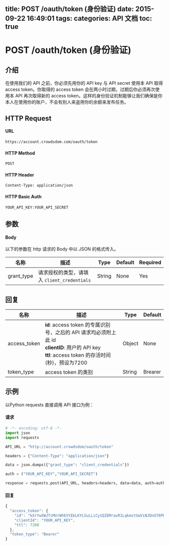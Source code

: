 title: POST /oauth/token (身份验证)
date: 2015-09-22 16:49:01
tags:
categories: API 文档
toc: true
---

# POST /oauth/token (身份验证)

## 介绍

在使用我们的 API 之前，你必须先用你的 API key 与 API secret 使用本 API 取得 access token。你取得的 access token 会在两小时过期，过期后你必须再次使用本 API 再次取得新的 access token。这样的身份验证机制能够让我们确保是你本人在使用你的账户，不会有别人来盗用你的余额来发布任务。

## HTTP Request

#### URL

`https://account.crowdsdom.com/oauth/token`

#### HTTP Method

`POST`

#### HTTP Header

`Content-Type: application/json`

#### HTTP Basic Auth
`YOUR_API_KEY:YOUR_API_SECRET`

## 参数

#### Body

以下的参数在 http 请求的 Body 中以 JSON 的格式传入。

名称 | 描述 | Type | Default | Required
--- | --- | --- | --- | ---
grant_type| 请求授权的类型，请填入 `client_credentials` | String | None | Yes

## 回复

名称 | 描述 | Type | Default
--- | --- | --- | --- 
access_token |  **id**: access token 的专属识别号，之后的 API 请求均必须附上此 id <br> **clientID**: 用户的 API key <br> **ttl**: access token 的存活时间 (秒)，预设为7200 | Object | None
token_type | access token 的类别 | String | Brearer

## 示例

以Python requests 直接调用 API 接口为例：

#### 请求

```python
# -*- encoding: utf-8 -*-
import json
import requests

API_URL = "http://account.crowdsdom/oauth/token"

headers = {"Content-Type": "application/json"}

data = json.dumps({"grant_type": "client_credentials"})

auth = ("YOUR_API_KEY","YOUR_API_SECRET")

response = requests.post(API_URL, headers=headers, data=data, auth=auth)

```

#### 回复 

```javascript
{
  "access_token": {
    "id": "kXrYwXWJTcMVrWhEVtEbLKYLSuLLiCy1QZEMravR1LqkmstUwViNJDnO78PRpzjk",
    "clientId": "YOUR_API_KEY",
    "ttl": 7200
  },
  "token_type": "Bearer"
}
```